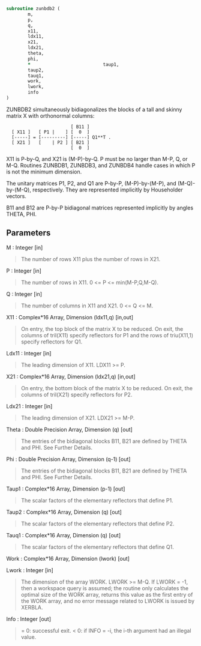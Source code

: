 ```fortran
subroutine zunbdb2 (
		m,
		p,
		q,
		x11,
		ldx11,
		x21,
		ldx21,
		theta,
		phi,
		*                           taup1,
		taup2,
		tauq1,
		work,
		lwork,
		info
)
```

 ZUNBDB2 simultaneously bidiagonalizes the blocks of a tall and skinny
 matrix X with orthonormal columns:

                            [ B11 ]
      [ X11 ]   [ P1 |    ] [  0  ]
      [-----] = [---------] [-----] Q1**T .
      [ X21 ]   [    | P2 ] [ B21 ]
                            [  0  ]

 X11 is P-by-Q, and X21 is (M-P)-by-Q. P must be no larger than M-P,
 Q, or M-Q. Routines ZUNBDB1, ZUNBDB3, and ZUNBDB4 handle cases in
 which P is not the minimum dimension.

 The unitary matrices P1, P2, and Q1 are P-by-P, (M-P)-by-(M-P),
 and (M-Q)-by-(M-Q), respectively. They are represented implicitly by
 Householder vectors.

 B11 and B12 are P-by-P bidiagonal matrices represented implicitly by
 angles THETA, PHI.


## Parameters
M : Integer [in]
> The number of rows X11 plus the number of rows in X21.

P : Integer [in]
> The number of rows in X11. 0 <= P <= min(M-P,Q,M-Q).

Q : Integer [in]
> The number of columns in X11 and X21. 0 <= Q <= M.

X11 : Complex*16 Array, Dimension (ldx11,q) [in,out]
> On entry, the top block of the matrix X to be reduced. On
> exit, the columns of tril(X11) specify reflectors for P1 and
> the rows of triu(X11,1) specify reflectors for Q1.

Ldx11 : Integer [in]
> The leading dimension of X11. LDX11 >= P.

X21 : Complex*16 Array, Dimension (ldx21,q) [in,out]
> On entry, the bottom block of the matrix X to be reduced. On
> exit, the columns of tril(X21) specify reflectors for P2.

Ldx21 : Integer [in]
> The leading dimension of X21. LDX21 >= M-P.

Theta : Double Precision Array, Dimension (q) [out]
> The entries of the bidiagonal blocks B11, B21 are defined by
> THETA and PHI. See Further Details.

Phi : Double Precision Array, Dimension (q-1) [out]
> The entries of the bidiagonal blocks B11, B21 are defined by
> THETA and PHI. See Further Details.

Taup1 : Complex*16 Array, Dimension (p-1) [out]
> The scalar factors of the elementary reflectors that define
> P1.

Taup2 : Complex*16 Array, Dimension (q) [out]
> The scalar factors of the elementary reflectors that define
> P2.

Tauq1 : Complex*16 Array, Dimension (q) [out]
> The scalar factors of the elementary reflectors that define
> Q1.

Work : Complex*16 Array, Dimension (lwork) [out]

Lwork : Integer [in]
> The dimension of the array WORK. LWORK >= M-Q.
> If LWORK = -1, then a workspace query is assumed; the routine
> only calculates the optimal size of the WORK array, returns
> this value as the first entry of the WORK array, and no error
> message related to LWORK is issued by XERBLA.

Info : Integer [out]
> = 0:  successful exit.
> < 0:  if INFO = -i, the i-th argument had an illegal value.

